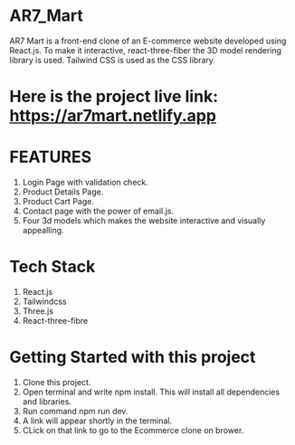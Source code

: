 # AR7_Mart
AR7 Mart is a front-end clone of an E-commerce website developed using React.js. To make it interactive, react-three-fiber the 3D model rendering library is used. Tailwind CSS is used as the CSS library.

# Here is the project live link: https://ar7mart.netlify.app

# FEATURES
1. Login Page with validation check.
2. Product Details Page.
3. Product Cart Page.
4. Contact page with the power of email.js.
5. Four 3d models which makes the website interactive and visually appealling.

   
# Tech Stack
1. React.js
2. Tailwindcss
3. Three.js
4. React-three-fibre


# Getting Started with this project
1. Clone this project.
2. Open terminal and write npm install. This will install all dependencies and libraries.
3. Run command npm run dev.
4. A link will appear shortly in the terminal.
5. CLick on that link to go to the Ecommerce clone on brower.
